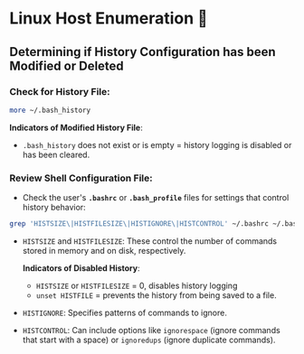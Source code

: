 # Linux Host Enumeration 🐧

## Determining if History Configuration has been Modified or Deleted

### Check for History File:
   
```bash
more ~/.bash_history
```
**Indicators of Modified History File**:
   - `.bash_history` does not exist or is empty = history logging is disabled or has been cleared.

### Review Shell Configuration File:

- Check the user's **`.bashrc`** or **`.bash_profile`** files for settings that control history behavior:

```bash
grep 'HISTSIZE\|HISTFILESIZE\|HISTIGNORE\|HISTCONTROL' ~/.bashrc ~/.bash_profile
```

- `HISTSIZE` and `HISTFILESIZE`: These control the number of commands stored in memory and on disk, respectively.
  
   **Indicators of Disabled History**:
  - `HISTSIZE` or `HISTFILESIZE` = 0, disables history logging
  - `unset HISTFILE` = prevents the history from being saved to a file.
  
- `HISTIGNORE`: Specifies patterns of commands to ignore.
  
- `HISTCONTROL`: Can include options like `ignorespace` (ignore commands that start with a space) or `ignoredups` (ignore duplicate commands).
